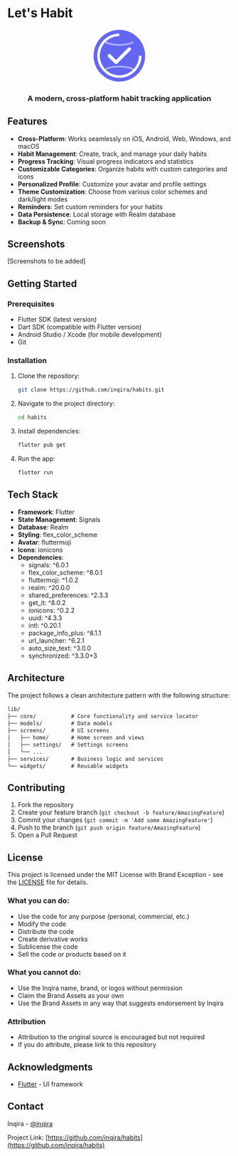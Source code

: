 # Let's Habit

<div align="center">
  <img src="assets/icon/app_icon.png" alt="Let's Habit Logo" width="120"/>
  <h3>A modern, cross-platform habit tracking application</h3>
</div>

## Features

- **Cross-Platform**: Works seamlessly on iOS, Android, Web, Windows, and macOS
- **Habit Management**: Create, track, and manage your daily habits
- **Progress Tracking**: Visual progress indicators and statistics
- **Customizable Categories**: Organize habits with custom categories and icons
- **Personalized Profile**: Customize your avatar and profile settings
- **Theme Customization**: Choose from various color schemes and dark/light modes
- **Reminders**: Set custom reminders for your habits
- **Data Persistence**: Local storage with Realm database
- **Backup & Sync**: Coming soon

## Screenshots

[Screenshots to be added]

## Getting Started

### Prerequisites

- Flutter SDK (latest version)
- Dart SDK (compatible with Flutter version)
- Android Studio / Xcode (for mobile development)
- Git

### Installation

1. Clone the repository:
   ```bash
   git clone https://github.com/inqira/habits.git
   ```

2. Navigate to the project directory:
   ```bash
   cd habits
   ```

3. Install dependencies:
   ```bash
   flutter pub get
   ```

4. Run the app:
   ```bash
   flutter run
   ```

## Tech Stack

- **Framework**: Flutter
- **State Management**: Signals
- **Database**: Realm
- **Styling**: flex_color_scheme
- **Avatar**: fluttermoji
- **Icons**: ionicons
- **Dependencies**:
  - signals: ^6.0.1
  - flex_color_scheme: ^8.0.1
  - fluttermoji: ^1.0.2
  - realm: ^20.0.0
  - shared_preferences: ^2.3.3
  - get_it: ^8.0.2
  - ionicons: ^0.2.2
  - uuid: ^4.3.3
  - intl: ^0.20.1
  - package_info_plus: ^8.1.1
  - url_launcher: ^6.2.1
  - auto_size_text: ^3.0.0
  - synchronized: ^3.3.0+3

## Architecture

The project follows a clean architecture pattern with the following structure:

```
lib/
├── core/           # Core functionality and service locator
├── models/         # Data models
├── screens/        # UI screens
│   ├── home/       # Home screen and views
│   ├── settings/   # Settings screens
│   └── ...
├── services/       # Business logic and services
└── widgets/        # Reusable widgets
```

## Contributing

1. Fork the repository
2. Create your feature branch (`git checkout -b feature/AmazingFeature`)
3. Commit your changes (`git commit -m 'Add some AmazingFeature'`)
4. Push to the branch (`git push origin feature/AmazingFeature`)
5. Open a Pull Request

## License

This project is licensed under the MIT License with Brand Exception - see the [LICENSE](LICENSE) file for details.

### What you can do:
- Use the code for any purpose (personal, commercial, etc.)
- Modify the code
- Distribute the code
- Create derivative works
- Sublicense the code
- Sell the code or products based on it

### What you cannot do:
- Use the Inqira name, brand, or logos without permission
- Claim the Brand Assets as your own
- Use the Brand Assets in any way that suggests endorsement by Inqira

### Attribution
- Attribution to the original source is encouraged but not required
- If you do attribute, please link to this repository

## Acknowledgments

- [Flutter](https://flutter.dev) - UI framework

## Contact

Inqira - [@inqira](https://github.com/inqira)

Project Link: [https://github.com/inqira/habits](https://github.com/inqira/habits)

